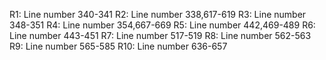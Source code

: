 
R1:  Line number 340-341
R2:  Line number 338,617-619
R3:  Line number 348-351
R4:  Line number 354,667-669
R5:  Line number 442,469-489
R6:  Line number 443-451
R7:  Line number 517-519
R8:  Line number 562-563
R9:  Line number 565-585
R10: Line number 636-657